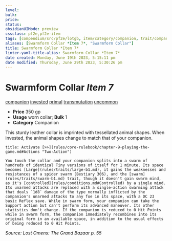 ```yaml
---
level:
bulk:
price:
status:
obsidianUIMode: preview
cssclass: pf2e,pf2e-item
tags: [compendium/src/pf2e/lotgb, item/category/companion, trait/companion, trait/invested, trait/primal, trait/transmutation, trait/uncommon]
aliases: [Swarmform Collar *Item 7*, "Swarmform Collar"]
title: Swarmform Collar *Item 7*
linter-yaml-title-alias: Swarmform Collar *Item 7*
date created: Monday, June 19th 2023, 5:15:11 pm
date modified: Thursday, June 29th 2023, 5:30:26 pm
---
```


# Swarmform Collar *Item 7*

[companion](rules/traits/companion.md) [invested](rules/traits/invested.md) [primal](rules/traits/primal.md) [transmutation](rules/traits/transmutation.md) [uncommon](rules/traits/uncommon.md)  

- **Price** 350 gp
- **Usage** worn collar; **Bulk** 1
- **Category** Companion

This sturdy leather collar is imprinted with tessellated animal shapes. When invested, the animal shapes change to match that of your companion.

```ad-embed-ability
title: Activate [>>](rules/core-rulebook/chapter-9-playing-the-game.md#Actions "Two-Action")

You touch the collar and your companion splits into a swarm of hundreds of identical Tiny versions of itself for 1 minute. Its space becomes [Large](rules/traits/large-b1.md), it gains the weaknesses and resistances of a spider swarm (Bestiary 306), and the [swarm](rules/traits/swarm-b1.md) trait, though it doesn't gain swarm mind, as it's [controlled](rules/conditions.md#Controlled) by a single mind. Its unarmed attacks are replaced with a single-action swarming attack that deals `1d8` damage of the type normally inflicted by the companion's unarmed attacks to any foe in its space, with a DC 23 basic Reflex save. While in swarm form, your companion can take the Support action but can't perform its advanced maneuver. Its other statistics don't change. If the companion is reduced to 0 Hit Points while in swarm form, the companion immediately recombines into its original form in an available space, in addition to the usual effects of being reduced to 0 Hit Points.
```

*Source: Lost Omens: The Grand Bazaar p. 55*
